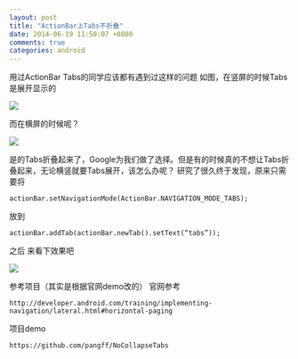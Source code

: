 ```yaml
---
layout: post
title: "ActionBar上Tabs不折叠"
date: 2014-06-19 11:50:07 +0800
comments: true
categories: android
---
```

用过ActionBar Tabs的同学应该都有遇到过这样的问题 如图，在竖屏的时候Tabs是展开显示的

![](http://www.pffair.com/images/12.png)

而在横屏的时候呢？

![](http://www.pffair.com/images/13.png)

是的Tabs折叠起来了，Google为我们做了选择。但是有的时候真的不想让Tabs折叠起来，无论横竖就要Tabs展开，该怎么办呢？
研究了很久终于发现，原来只需要将

 	actionBar.setNavigationMode(ActionBar.NAVIGATION_MODE_TABS);
 
放到

 	actionBar.addTab(actionBar.newTab().setText(“tabs”));
 
之后
来看下效果吧

![](http://www.pffair.com/images/14.png)

参考项目（其实是根据官网demo改的）
官网参考

	http://developer.android.com/training/implementing-navigation/lateral.html#horizontal-paging

项目demo

	https://github.com/pangff/NoCollapseTabs